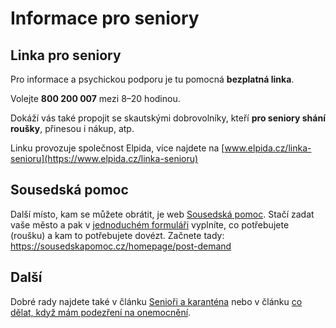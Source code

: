 # Informace pro seniory
## Linka pro seniory

Pro informace a psychickou podporu je tu pomocná **bezplatná linka**.

Volejte **800 200 007** mezi 8–20 hodinou.

Dokáží vás také propojit se skautskými dobrovolníky, kteří **pro seniory shání roušky**, přinesou i nákup, atp.

Linku provozuje společnost Elpida, více najdete na [www.elpida.cz/linka-senioru](https://www.elpida.cz/linka-senioru)

## Sousedská pomoc

Další místo, kam se můžete obrátit, je web [Sousedská pomoc](https://sousedskapomoc.cz/). Stačí zadat vaše město a pak
v [jednoduchém formuláři](https://sousedskapomoc.cz/homepage/post-demand) vyplníte, co potřebujete (roušku) a kam to potřebujete dovézt. Začnete tady: https://sousedskapomoc.cz/homepage/post-demand

## Další

Dobré rady najdete také v článku [Senioři a karanténa](https://dvojka.rozhlas.cz/seniori-a-karantena-odpovedi-na-nejcastejsi-otazky-8164433)
 nebo v článku [co dělat, když mám podezření na onemocnění](https://www.i60.cz/clanek/detail/25211/o-koronaviru-prehledne-kontakty-linky-pomoci-rady-co-delat-kdyz-mam-podezreni-na-onemocneni).